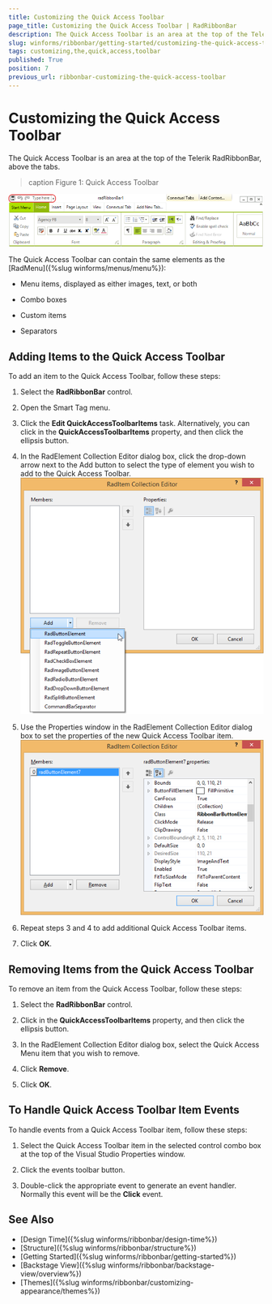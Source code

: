 ```yaml
---
title: Customizing the Quick Access Toolbar
page_title: Customizing the Quick Access Toolbar | RadRibbonBar
description: The Quick Access Toolbar is an area at the top of the Telerik RadRibbonBar, above the tabs.
slug: winforms/ribbonbar/getting-started/customizing-the-quick-access-toolbar
tags: customizing,the,quick,access,toolbar
published: True
position: 7
previous_url: ribbonbar-customizing-the-quick-access-toolbar
---
```


# Customizing the Quick Access Toolbar

The Quick Access Toolbar is an area at the top of the Telerik RadRibbonBar, above the tabs.

>caption Figure 1: Quick Access Toolbar

![ribbonbar-customizing-the-quick-access-toolbar 001](images/ribbonbar-customizing-the-quick-access-toolbar001.png)

The Quick Access Toolbar can contain the same elements as the [RadMenu]({%slug winforms/menus/menu%}):

* Menu items, displayed as either images, text, or both

* Combo boxes

* Custom items

* Separators

## Adding Items to the Quick Access Toolbar

To add an item to the Quick Access Toolbar, follow these steps:

1. Select the __RadRibbonBar__ control.

1. Open the Smart Tag menu.

1. Click the __Edit QuickAccessToolbarItems__ task. Alternatively, you can click in the  __QuickAccessToolbarItems__ property, and then click the ellipsis button.

1. In the RadElement Collection Editor dialog box, click the drop-down arrow next to the Add button to select the type of element you wish to add to the Quick Access Toolbar.<br>![ribbonbar-customizing-the-quick-access-toolbar 002](images/ribbonbar-customizing-the-quick-access-toolbar002.png)

1. Use the Properties window in the RadElement Collection Editor dialog box to set the properties of the new Quick Access Toolbar item.<br>![ribbonbar-customizing-the-quick-access-toolbar 003](images/ribbonbar-customizing-the-quick-access-toolbar003.png)

1. Repeat steps 3 and 4 to add additional Quick Access Toolbar items.

1. Click __OK__.

## Removing Items from the Quick Access Toolbar

To remove an item from the Quick Access Toolbar, follow these steps:

1. Select the __RadRibbonBar__ control.

1. Click in the __QuickAccessToolbarItems__ property, and then click the ellipsis button.

1. In the RadElement Collection Editor dialog box, select the Quick Access Menu item that you wish to remove.

1. Click __Remove__.

1. Click __OK__.

## To Handle Quick Access Toolbar Item Events

To handle events from a Quick Access Toolbar item, follow these steps:

1. Select the Quick Access Toolbar item in the selected control combo box at the top of the Visual Studio Properties window.

1. Click the events toolbar button.

1. Double-click the appropriate event to generate an event handler. Normally this event will be the __Click__ event.

## See Also

* [Design Time]({%slug winforms/ribbonbar/design-time%})
* [Structure]({%slug winforms/ribbonbar/structure%})
* [Getting Started]({%slug winforms/ribbonbar/getting-started%})
* [Backstage View]({%slug winforms/ribbonbar/backstage-view/overview%})
* [Themes]({%slug winforms/ribbonbar/customizing-appearance/themes%})